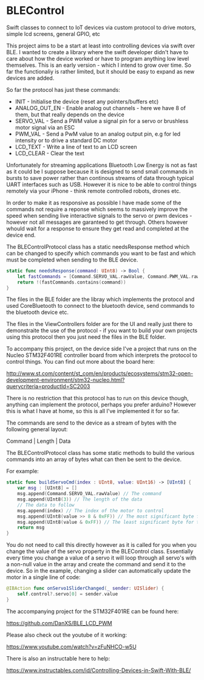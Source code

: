 # BLEControl
Swift classes to connect to IoT devices via custom protocol to drive motors, simple lcd screens, general GPIO, etc

This project aims to be a start at least into controlling devices via swift over BLE. I wanted to create a library where the swift developer didn't have to care about how the device worked or have to program anything low level themselves.  This is an early version - which I intend to grow over time.  So far the functionaliy is rather limited, but it should be easy to expand as new devices are added.

So far the protocol has just these commands:

* INIT - Initialise the device (reset any pointers/buffers etc)
* ANALOG_OUT_EN - Enable analog out channels - here we have 8 of them, but that really depends on the device
* SERVO_VAL - Send a PWM value a signal pin for a servo or brushless motor signal via an ESC
* PWM_VAL - Send a PwM value to an analog output pin, e.g for led intensity or to drive a standard DC motor
* LCD_TEXT - Write a line of text to an LCD screen
* LCD_CLEAR - Clear the text

Unfortunately for streaming applications Bluetooth Low Energy is not as fast as it could be I suppose because it is designed to send small commands in bursts to save power rather than continous streams of data through typical UART interfaces such as USB.  However it is nice to be able to control things remotely via your iPhone - think remote controlled robots, drones etc.

In order to make it as responsive as possible I have made some of the commands not require a reponse which seems to massively improve the speed when sending live interactive signals to the servo or pwm devices - however not all messages are garanteed to get through. Others however whould wait for a response to ensure they get read and completed at the device end.

The BLEControlProtocol class has a static needsResponse method which can be changed to specify which commands you want to be fast and which must be completed when sending to the BLE device.

```swift
static func needsResponse(command: UInt8) -> Bool {
    let fastCommands = [Command.SERVO_VAL.rawValue, Command.PWM_VAL.rawValue]
    return !(fastCommands.contains(command))
}
```

The files in the BLE folder are the libray which implements the protocol and used CoreBluetooth to connect to the bluetooth device, send commands to the bluetooth device etc.

The files in the ViewControllers folder are for the UI and really just there to demonstraite the use of the protocol - if you want to build your own projects using this protocol then you just need the files in the BLE folder.

To accompany this project, on the device side I've a project that runs on the Nucleo STM32F401RE controller board from which interprets the protocol to control things.  You can find out more about the board here:

http://www.st.com/content/st_com/en/products/ecosystems/stm32-open-development-environment/stm32-nucleo.html?querycriteria=productId=SC2003

There is no restriction that this protocol has to run on this device though, anything can implement the protocol, perhaps you prefer arduino?  However this is what I have at home, so this is all I've implemented it for so far.

The commands are send to the device as a stream of bytes with the following general layout:

Command | Length | Data

The BLEControlProtocol class has some static methods to build the various commands into an array of bytes what can then be sent to the device.

For example:
```swift
static func buildServoCmd(index : UInt8, value: UInt16) -> [UInt8] {
    var msg : [UInt8] = []
    msg.append(Command.SERVO_VAL.rawValue) // The command
    msg.append(UInt8(3)) // The length of the data
    // The data to follow
    msg.append(index) // The index of the motor to control
    msg.append(UInt8(value >> 8 & 0xFF)) // The most significant byte for the control value
    msg.append(UInt8(value & 0xFF)) // The least significant byte for the control value
    return msg
}
```

You do not need to call this directly however as it is called for you when you change the value of the servo property in the BLEControl class.  Essentially every time you change a value of a servo it will loop through all servo's with a non-null value in the array and create the command and send it to the device.  So in the example, changing a slider can automatically update the motor in a single line of code:

```swift
@IBAction func onServo1SliderChanged(_ sender: UISlider) {
    self.control?.servo[0] = sender.value
}
```

The accompanying project for the STM32F401RE can be found here:

https://github.com/DanXS/BLE_LCD_PWM

Please also check out the youtube of it working:

https://www.youtube.com/watch?v=zFuNHCO-w5U

There is also an instructable here to help:

https://www.instructables.com/id/Controlling-Devices-in-Swift-With-BLE/
